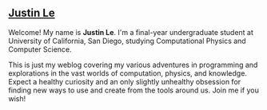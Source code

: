 ## [Justin Le][about]

Welcome!  My name is **Justin Le**.  I'm a final-year undergraduate student at
University of California, San Diego, studying Computational Physics and
Computer Science.

This is just my weblog covering my various adventures in programming and
explorations in the vast worlds of computation, physics, and knowledge. Expect
a healthy curiosity and an only slightly unhealthy obsession for finding new
ways to use and create from the tools around us.  Join me if you wish!

[about]: /about "Justin Le"

